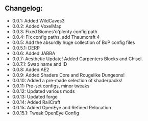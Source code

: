 Changelog:
---------

* 0.0.1: Added WildCaves3
* 0.0.2: Added VoxelMap
* 0.0.3: Fixed Biomes'o'plenty config path
* 0.0.4: Fix config paths, add Thaumcraft 4
* 0.0.5: Add the absurdly huge collection of BoP config files
* 0.0.5.1: DERP
* 0.0.6: Added JABBA
* 0.0.7: Aesthetic Update! Added Carpenters Blocks and Chisel.
* 0.0.7.1: Swap name and ID
* 0.0.8: Added AE2
* 0.0.9: Added Shaders Core and Rougelike Dungeons!
* 0.0.10: Added a pre-made selection of shaderpacks!
* 0.0.11: Pre-set configs, minor tweaks
* 0.0.12: Updated various mods
* 0.0.13: Updated forge
* 0.0.14: Added RailCraft
* 0.0.15: Added OpenEye and Refined Relocation
* 0.0.15.1: Tweak OpenEye Config
